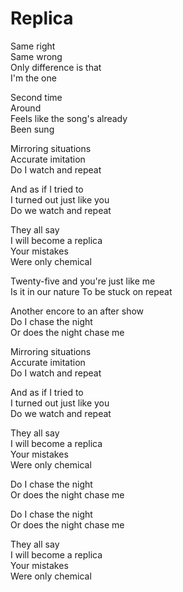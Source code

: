 # Replica  


Same right  
Same wrong  
Only difference is that   
I'm the one  

Second time  
Around  
Feels like the song's already  
Been sung  

Mirroring situations  
Accurate imitation  
Do I watch and repeat  

And as if I tried to  
I turned out just like you  
Do we watch and repeat  

They all say  
I will become a replica  
Your mistakes  
Were only chemical  

Twenty-five and you're just like me  
Is it in our nature
To be stuck on repeat  

Another encore to an after show  
Do I chase the night  
Or does the night chase me  

Mirroring situations  
Accurate imitation  
Do I watch and repeat  

And as if I tried to  
I turned out just like you  
Do we watch and repeat  

They all say  
I will become a replica  
Your mistakes  
Were only chemical  

Do I chase the night  
Or does the night chase me  

Do I chase the night  
Or does the night chase me  

They all say  
I will become a replica  
Your mistakes  
Were only chemical  
